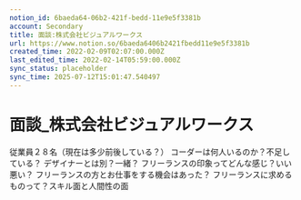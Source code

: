 ```yaml
---
notion_id: 6baeda64-06b2-421f-bedd-11e9e5f3381b
account: Secondary
title: 面談:株式会社ビジュアルワークス
url: https://www.notion.so/6baeda6406b2421fbedd11e9e5f3381b
created_time: 2022-02-09T02:07:00.000Z
last_edited_time: 2022-02-14T05:59:00.000Z
sync_status: placeholder
sync_time: 2025-07-12T15:01:47.540497
---
```

# 面談_株式会社ビジュアルワークス

従業員２８名（現在は多少前後している？）
コーダーは何人いるのか？不足している？
デザイナーとは別？一緒？
フリーランスの印象ってどんな感じ？いい悪い？
フリーランスの方とお仕事をする機会はあった？
フリーランスに求めるものって？スキル面と人間性の面
